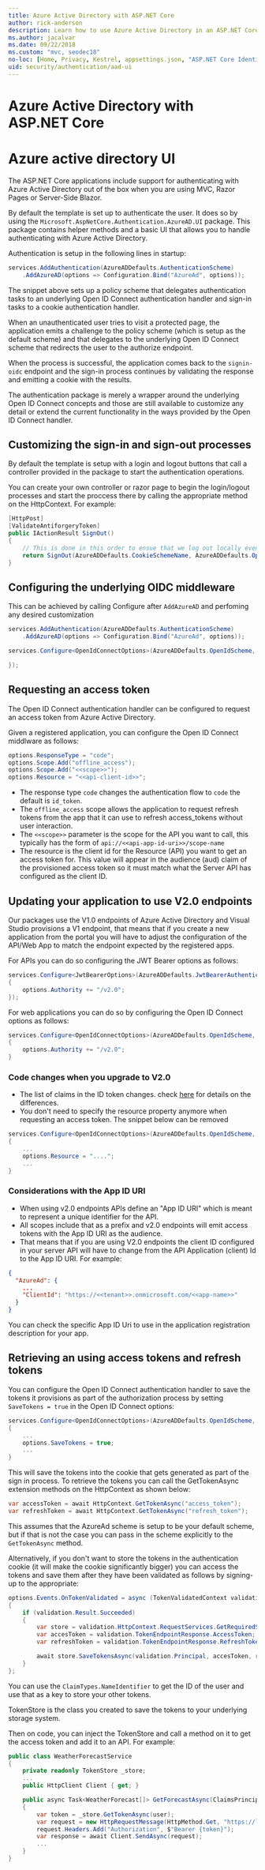 ```yaml
---
title: Azure Active Directory with ASP.NET Core
author: rick-anderson
description: Learn how to use Azure Active Directory in an ASP.NET Core app.
ms.author: jacalvar
ms.date: 09/22/2018
ms.custom: "mvc, seodec18"
no-loc: [Home, Privacy, Kestrel, appsettings.json, "ASP.NET Core Identity", cookie, Cookie, Blazor, "Blazor Server", "Blazor WebAssembly", "Identity", "Let's Encrypt", Razor, SignalR]
uid: security/authentication/aad-ui
---
```

# Azure Active Directory with ASP.NET Core

# Azure active directory UI

The ASP.NET Core applications include support for authenticating with Azure Active Directory out of the box when you are using MVC, Razor Pages or Server-Side Blazor.

By default the template is set up to authenticate the user. It does so by using the `Microsoft.AspNetCore.Authentication.AzureAD.UI` package. This package contains helper methods and a basic UI that allows you to handle authenticating with Azure Active Directory.

Authentication is setup in the following lines in startup:
```csharp
services.AddAuthentication(AzureADDefaults.AuthenticationScheme)
    .AddAzureAD(options => Configuration.Bind("AzureAd", options));
```

The snippet above sets up a policy scheme that delegates authentication tasks to an underlying Open ID Connect authentication handler and sign-in tasks to a cookie authentication handler.

When an unauthenticated user tries to visit a protected page, the application emits a challenge to the policy scheme (which is setup as the default scheme) and that delegates to the underlying Open ID Connect scheme that redirects the user to the authorize endpoint.

When the process is successful, the application comes back to the `signin-oidc` endpoint and the sign-in process continues by validating the response and emitting a cookie with the results.

The authentication package is merely a wrapper around the underlying Open ID Connect concepts and those are still available to customize any detail or extend the current functionality in the ways provided by the Open ID Connect handler.

## Customizing the sign-in and sign-out processes

By default the template is setup with a login and logout buttons that call a controller provided in the package to start the authentication operations.

You can create your own controller or razor page to begin the login/logout processes and start the proccess there by calling the appropriate method on the HttpContext. For example:

```csharp
[HttpPost]
[ValidateAntiforgeryToken]
public IActionResult SignOut()
{
    // This is done in this order to ensue that we log out locally even if the remote logout fails.
    return SignOut(AzureADDefaults.CookieSchemeName, AzureADDefaults.OpenIdConnectSchemeName);
}
```

## Configuring the underlying OIDC middleware

This can be achieved by calling Configure after `AddAzureAD` and perfoming any desired customization

```csharp
services.AddAuthentication(AzureADDefaults.AuthenticationScheme)
    .AddAzureAD(options => Configuration.Bind("AzureAd", options));

services.Configure<OpenIdConnectOptions>(AzureADDefaults.OpenIdScheme, options => {

});
```

## Requesting an access token

The Open ID Connect authentication handler can be configured to request an access token from Azure Active Directory.

Given a registered application, you can configure the Open ID Connect middlware as follows:

```csharp
options.ResponseType = "code";
options.Scope.Add("offline_access");
options.Scope.Add("<<scope>>");
options.Resource = "<<api-client-id>>";
```

* The response type `code` changes the authentication flow to `code` the default is `id_token`.
* The `offline_access` scope allows the application to request refresh tokens from the app that it can use to refresh access_tokens without user interaction.
* The `<<scope>>` parameter is the scope for the API you want to call, this typically has the form of `api://<<api-app-id-uri>>/scope-name`
* The resource is the client id for the Resource (API) you want to get an access token for. This value will appear in the audience (aud) claim of the provisioned access token so it must match what the Server API has configured as the client ID.

## Updating your application to use V2.0 endpoints
Our packages use the V1.0 endpoints of Azure Active Directory and Visual Studio provisions a V1 endpoint, that means that if you create a new application from the portal you will have to adjust the configuration of the API/Web App to match the endpoint expected by the registered apps.

For APIs you can do so configuring the JWT Bearer options as follows:

```csharp
services.Configure<JwtBearerOptions>(AzureADDefaults.JwtBearerAuthenticationScheme, options =>
{
    options.Authority += "/v2.0";
});
```

For web applications you can do so by configuring the Open ID Connect options as follows:

```csharp
services.Configure<OpenIdConnectOptions>(AzureADDefaults.OpenIdScheme, options =>
{
    options.Authority += "/v2.0";
}
```

### Code changes when you upgrade to V2.0
* The list of claims in the ID token changes. check [here](https://docs.microsoft.com/en-us/azure/active-directory/azuread-dev/azure-ad-endpoint-comparison) for details on the differences.
* You don't need to specify the resource property anymore when requesting an access token. The snippet below can be removed
```csharp
services.Configure<OpenIdConnectOptions>(AzureADDefaults.OpenIdScheme, options =>
{
    ...
    options.Resource = "....";
    ...
}
```

### Considerations with the App ID URI
* When using v2.0 endpoints APIs define an "App ID URI" which is meant to represent a unique identifier for the API.
* All scopes include that as a prefix and v2.0 endpoints will emit access tokens with the App ID URI as the audience.
* That means that if you are using V2.0 endpoints the client ID configured in your server API will have to change from the API Application (client) Id to the App ID URI. For example:

```json
{
  "AzureAd": {
    ...
    "ClientId": "https://<<tenant>>.onmicrosoft.com/<<app-name>>"
  }
}
```
You can check the specific App ID Uri to use in the application registration description for your app.

## Retrieving an using access tokens and refresh tokens

You can configure the Open ID Connect authentication handler to save the tokens it provisions as part of the authorization process by setting `SaveTokens = true` in the Open ID Connect options:
```csharp
services.Configure<OpenIdConnectOptions>(AzureADDefaults.OpenIdScheme, options =>
{
    ...
    options.SaveTokens = true;
    ...
}
```

This will save the tokens into the cookie that gets generated as part of the sign in process. To retrieve the tokens you can call the GetTokenAsync extension methods on the HttpContext as shown below:
```csharp
var accessToken = await HttpContext.GetTokenAsync("access_token");
var refreshToken = await HttpContext.GetTokenAsync("refresh_token");
```

This assumes that the AzureAd scheme is setup to be your default scheme, but if that is not the case you can pass in the scheme explicitly to the `GetTokenAsync` method.

Alternatively, if you don't want to store the tokens in the authentication cookie (it will make the cookie significantly bigger) you can access the tokens and save them after they have been validated as follows by signing-up to the appropriate:
```csharp
options.Events.OnTokenValidated = async (TokenValidatedContext validation) =>
{
    if (validation.Result.Succeeded)
    {
        var store = validation.HttpContext.RequestServices.GetRequiredService<TokenStore>();
        var accesToken = validation.TokenEndpointResponse.AccessToken;
        var refreshToken = validation.TokenEndpointResponse.RefreshToken;

        await store.SaveTokensAsync(validation.Principal, accesToken, refreshToken);
    }
};
```

You can use the `ClaimTypes.NameIdentifier` to get the ID of the user and use that as a key to store your other tokens.

TokenStore is the class you created to save the tokens to your underlying storage system.

Then on code, you can inject the TokenStore and call a method on it to get the access token and add it to an API. For example:
```csharp
public class WeatherForecastService
{
    private readonly TokenStore _store;
    ...
    public HttpClient Client { get; }

    public async Task<WeatherForecast[]> GetForecastAsync(ClaimsPrincipal user)
    {
        var token = _store.GetTokenAsync(user);
        var request = new HttpRequestMessage(HttpMethod.Get, "https://localhost:5003/WeatherForecast");
        request.Headers.Add("Authorization", $"Bearer {token}");
        var response = await Client.SendAsync(request);
        ...
    }
}
```